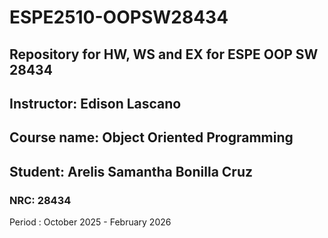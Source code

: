 # ESPE2510-OOPSW28434
## Repository for HW, WS and EX for ESPE OOP SW 28434
## Instructor: Edison Lascano
## Course name: Object Oriented Programming
## Student: Arelis Samantha Bonilla Cruz
### NRC: 28434

Period : October 2025 - February 2026

